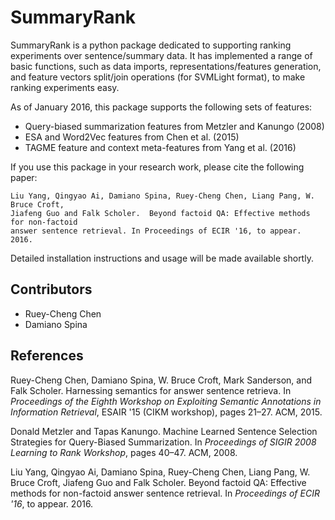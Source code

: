SummaryRank
===========

SummaryRank is a python package dedicated to supporting ranking experiments over sentence/summary data.  It has implemented a range of basic functions, such as data imports, representations/features generation, and feature vectors split/join operations (for SVMLight format), to make ranking experiments easy.

As of January 2016, this package supports the following sets of features:

* Query-biased summarization features from Metzler and Kanungo (2008) 
* ESA and Word2Vec features from Chen et al. (2015)
* TAGME feature and context meta-features from Yang et al. (2016)

If you use this package in your research work, please cite the following paper:

    Liu Yang, Qingyao Ai, Damiano Spina, Ruey-Cheng Chen, Liang Pang, W. Bruce Croft, 
    Jiafeng Guo and Falk Scholer.  Beyond factoid QA: Effective methods for non-factoid 
    answer sentence retrieval. In Proceedings of ECIR '16, to appear. 2016.

Detailed installation instructions and usage will be made available shortly.

## Contributors ##

* Ruey-Cheng Chen
* Damiano Spina

## References ##

<a name="chen_2015_harnessing"></a> Ruey-Cheng Chen, Damiano Spina, W. Bruce
Croft, Mark Sanderson, and Falk Scholer.  Harnessing semantics for answer
sentence retrieva.  In *Proceedings of the Eighth Workshop on Exploiting
Semantic Annotations in Information Retrieval*, ESAIR '15 (CIKM workshop),
pages 21&ndash;27. ACM, 2015.

<a name="metzler_2008_machine"></a> Donald Metzler and Tapas Kanungo.
Machine Learned Sentence Selection Strategies for Query-Biased Summarization.
In *Proceedings of SIGIR 2008 Learning to Rank Workshop*, pages 40&ndash;47.
ACM, 2008.

<a name="liu_2016_beyond"></a> Liu Yang, Qingyao Ai, Damiano Spina,
Ruey-Cheng Chen, Liang Pang, W. Bruce Croft, Jiafeng Guo and Falk Scholer.
Beyond factoid QA: Effective methods for non-factoid answer sentence
retrieval. In *Proceedings of ECIR '16*, to appear. 2016.
